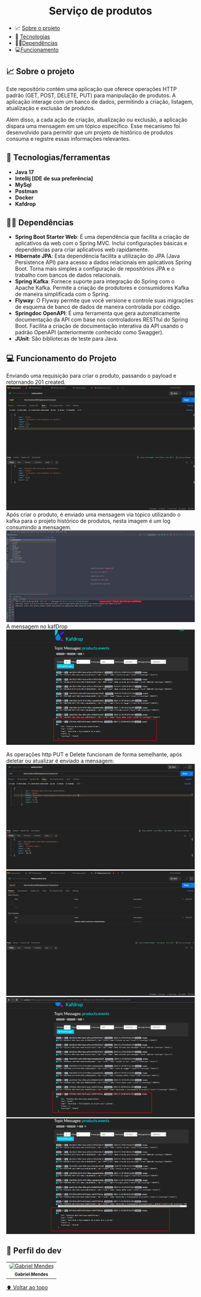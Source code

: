 <h1 id="nome-do-projeto" align="center">Serviço de produtos</h1>

- 📈 [Sobre o projeto](#about)
- 🤖 [Tecnologias](#technologies)
- 🧑‍🔧[Dependências](#dependencies)
- 💻[Funcionamento](#operation)

<h2 id="about">📈 Sobre o projeto</h2> 

Este repositório contém uma aplicação que oferece operações HTTP padrão (GET, POST, DELETE, PUT) para manipulação de produtos. A aplicação interage com um banco de dados, permitindo a criação, listagem, atualização e exclusão de produtos.

Além disso, a cada ação de criação, atualização ou exclusão, a aplicação dispara uma mensagem em um tópico específico. Esse mecanismo foi desenvolvido para permitir que um projeto de histórico de produtos consuma e registre essas informações relevantes.

<h2 id="technologies">🤖 Tecnologias/ferramentas</h2>  

- **Java 17**
- **Intellij [IDE de sua preferência]**
- **MySql**
- **Postman**
- **Docker**
- **Kafdrop**

<h2 id="dependencies">🧑‍🔧 Dependências</h2>  

- **Spring Boot Starter Web**: É uma dependência que facilita a criação de aplicativos da web com o Spring MVC. Inclui configurações básicas e dependências para criar aplicativos web rapidamente.
- **Hibernate JPA**: Esta dependência facilita a utilização do JPA (Java Persistence API) para acesso a dados relacionais em aplicativos Spring Boot. Torna mais simples a configuração de repositórios JPA e o trabalho com bancos de dados relacionais.
- **Spring Kafka**: Fornece suporte para integração do Spring com o Apache Kafka. Permite a criação de produtores e consumidores Kafka de maneira simplificada com o Spring.
- **Flyway**: O Flyway permite que você versione e controle suas migrações de esquema de banco de dados de maneira controlada por código.
- **Springdoc OpenAPI**: É uma ferramenta que gera automaticamente documentação da API com base nos controladores RESTful do Spring Boot. Facilita a criação de documentação interativa da API usando o padrão OpenAPI (anteriormente conhecido como Swagger).
- **JUnit**: São bibliotecas de teste para Java.

<h2 id="operation">💻 Funcionamento do Projeto</h2>  

Enviando uma requisição para criar o produto, passando o payload e retornando 201 created.
![endpoint-post](img/post.png)
Após criar o produto, é enviado uma mensagem via tópico utilizando o kafka para o projeto histórico de produtos, nesta imagem é um log consumindo a mensagem.
![consumer-post](img/consumer-post.png)
A mensagem no kafDrop
![message-post](img/message.png)

As operações http PUT e Delete funcionam de forma semelhante, após deletar ou atualizar é enviado a mensagem:
![put](img/put.png)
![delete](img/delete.png)
![message-put](img/message-put.png)
![message-delete](img/message-delete.png)


## 🤝 Perfil do dev

<table>
  <tr>
    <td align="center">
      <a href="https://www.linkedin.com/in/gabriel-mendes-3a668917b/">
        <img style="border-radius: 8px" src="https://avatars.githubusercontent.com/Gabriel-developer-01" width="100px;" alt="Gabriel Mendes"/><br>
        <sub>
          <b>Gabriel Mendes</b>
        </sub>
      </a>
    </td>
  </tr>
</table>

[⬆ Voltar ao topo](#nome-do-projeto)
